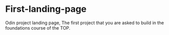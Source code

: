 # First-landing-page
Odin project landing page,
The first project that you are asked to build in the foundations course of the TOP.
